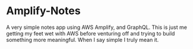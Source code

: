 # Amplify-Notes

A very simple notes app using AWS Amplify, and GraphQL. This is just me getting my feet wet with AWS before venturing off and trying to build something more meaningful. When I say simple I truly mean it.